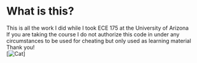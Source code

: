 # What is this?
This is all the work I did while I took ECE 175 at the University of Arizona <br />
If you are taking the course I do not authorize this code in under any circumstances to be used for cheating but only used as learning material <br/>
Thank you! <br />
[![Cat](https://i.kym-cdn.com/photos/images/newsfeed/001/741/230/b06.jpg)]

